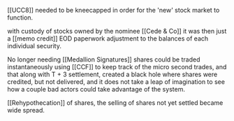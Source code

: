 [[UCC8]] needed to be kneecapped in order for the 'new' stock market to function.

with custody of stocks owned by the nominee [[Cede & Co]] it was then just a [[memo credit]] EOD paperwork adjustment to the balances of each individual security.

No longer needing [[Medallion Signatures]] shares could be traded instantaneously using [[CCF]] to keep track of the micro second trades, and that along with T + 3 settlement, created a black hole where shares were credited, but not delivered, and it does not take a leap of imagination to see how a couple bad actors could take advantage of the system.

[[Rehypothecation]] of shares, the selling of shares not yet settled became wide spread.

